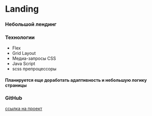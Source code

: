 # Landing

### Небольшой лендинг 

### Технологии

- Flex
- Grid Layout
- Медиа-запросы CSS
- Java Script
- scss препроцессоры

#### Планируется еще доработать адаптивность и небольшую логику страницы

### GitHub

[ссылка на проект](https://shikaito.github.io/Landing/)
